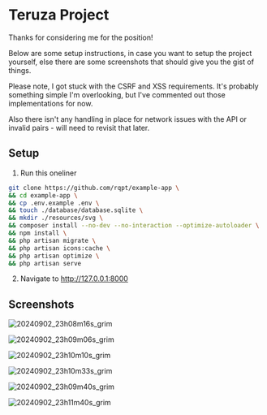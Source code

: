 # Teruza Project

Thanks for considering me for the position!

Below are some setup instructions, in case you want to setup the project yourself,
else there are some screenshots that should give you the gist of things.

Please note, I got stuck with the CSRF and XSS requirements. It's probably something
simple I'm overlooking, but I've commented out those implementations for now.

Also there isn't any handling in place for network issues with the API or invalid pairs
\- will need to revisit that later.

## Setup

1. Run this oneliner

```bash
git clone https://github.com/rqpt/example-app \
&& cd example-app \
&& cp .env.example .env \
&& touch ./database/database.sqlite \
&& mkdir ./resources/svg \
&& composer install --no-dev --no-interaction --optimize-autoloader \
&& npm install \
&& php artisan migrate \
&& php artisan icons:cache \
&& php artisan optimize \
&& php artisan serve
```

2. Navigate to http://127.0.0.1:8000

## Screenshots

![20240902_23h08m16s_grim](https://github.com/user-attachments/assets/48f0b46b-11f1-4c6b-bdf4-636ff50c45c1)

![20240902_23h09m06s_grim](https://github.com/user-attachments/assets/72228e8a-e792-4229-89d3-d16d42ac2fa5)

![20240902_23h10m10s_grim](https://github.com/user-attachments/assets/c2400428-dbe2-4bb7-a873-162d8346e9d0)

![20240902_23h10m33s_grim](https://github.com/user-attachments/assets/67ef8624-3f6a-4cf8-b11e-6ccb07048757)

![20240902_23h09m40s_grim](https://github.com/user-attachments/assets/b57c8209-5b14-4a03-9597-3ae936d5c7f8)

![20240902_23h11m40s_grim](https://github.com/user-attachments/assets/3cfe45fa-cf47-4023-9dfe-964b96931456)
